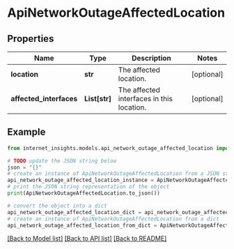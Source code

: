 # ApiNetworkOutageAffectedLocation


## Properties

Name | Type | Description | Notes
------------ | ------------- | ------------- | -------------
**location** | **str** | The affected location. | [optional] 
**affected_interfaces** | **List[str]** | The affected interfaces in this location. | [optional] 

## Example

```python
from internet_insights.models.api_network_outage_affected_location import ApiNetworkOutageAffectedLocation

# TODO update the JSON string below
json = "{}"
# create an instance of ApiNetworkOutageAffectedLocation from a JSON string
api_network_outage_affected_location_instance = ApiNetworkOutageAffectedLocation.from_json(json)
# print the JSON string representation of the object
print(ApiNetworkOutageAffectedLocation.to_json())

# convert the object into a dict
api_network_outage_affected_location_dict = api_network_outage_affected_location_instance.to_dict()
# create an instance of ApiNetworkOutageAffectedLocation from a dict
api_network_outage_affected_location_from_dict = ApiNetworkOutageAffectedLocation.from_dict(api_network_outage_affected_location_dict)
```
[[Back to Model list]](../README.md#documentation-for-models) [[Back to API list]](../README.md#documentation-for-api-endpoints) [[Back to README]](../README.md)


